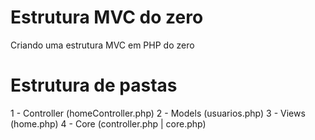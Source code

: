 # Estrutura MVC do zero

Criando uma estrutura MVC em PHP do zero

# Estrutura de pastas

1 - Controller (homeController.php)
2 - Models (usuarios.php)
3 - Views (home.php)
4 - Core (controller.php | core.php)
